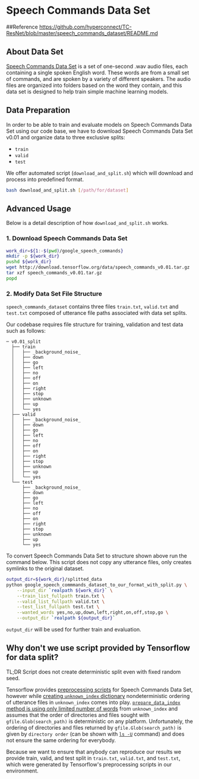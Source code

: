 # Speech Commands Data Set

##Reference
https://github.com/hyperconnect/TC-ResNet/blob/master/speech_commands_dataset/README.md
## About Data Set
[Speech Commands Data Set](https://ai.googleblog.com/2017/08/launching-speech-commands-dataset.html) is a set of one-second .wav audio files, each containing a single spoken English word.
These words are from a small set of commands, and are spoken by a variety of different speakers.
The audio files are organized into folders based on the word they contain, and this data set is designed to help train simple machine learning models.

## Data Preparation

In order to be able to train and evaluate models on Speech Commands Data Set using our code base, we have to download Speech Commands Data Set v0.01 and organize data to three exclusive splits:

* `train`
* `valid`
* `test`

We offer automated script (`download_and_split.sh`) which will download and process into predefined format.
```bash
bash download_and_split.sh [/path/for/dataset]
```

## Advanced Usage
Below is a detail description of how `download_and_split.sh` works.

### 1. Download Speech Commands Data Set

```bash
work_dir=${1:-$(pwd)/google_speech_commands}
mkdir -p ${work_dir}
pushd ${work_dir}
wget http://download.tensorflow.org/data/speech_commands_v0.01.tar.gz
tar xzf speech_commands_v0.01.tar.gz
popd
```

### 2. Modify Data Set File Structure

`speech_commands_dataset` contains three files `train.txt`, `valid.txt` and `test.txt` composed of utterance file paths associated with data set splits.

Our codebase requires file structure for training, validation and test data such as follows:

```
─ v0.01_split
  ├── train
  │   ├── _background_noise_
  │   ├── down
  │   ├── go
  │   ├── left
  │   ├── no
  │   ├── off
  │   ├── on
  │   ├── right
  │   ├── stop
  │   ├── unknown
  │   ├── up
  │   └── yes
  ├── valid
  │   ├── _background_noise_
  │   ├── down
  │   ├── go
  │   ├── left
  │   ├── no
  │   ├── off
  │   ├── on
  │   ├── right
  │   ├── stop
  │   ├── unknown
  │   ├── up
  │   └── yes
  └── test
      ├── _background_noise_
      ├── down
      ├── go
      ├── left
      ├── no
      ├── off
      ├── on
      ├── right
      ├── stop
      ├── unknown
      ├── up
      └── yes
```

To convert Speech Commands Data Set to structure shown above run the command below.
This script does not copy any utterance files, only creates symlinks to the original dataset.

```bash
output_dir=${work_dir}/splitted_data
python google_speech_commmands_dataset_to_our_format_with_split.py \
    --input_dir `realpath ${work_dir}` \
    --train_list_fullpath train.txt \
    --valid_list_fullpath valid.txt \
    --test_list_fullpath test.txt \
    --wanted_words yes,no,up,down,left,right,on,off,stop,go \
    --output_dir `realpath ${output_dir}`
```

`output_dir` will be used for further train and evaluation.

## Why don't we use script provided by Tensorflow for data split?

TL;DR Script does not create deterministic split even with fixed random seed.

Tensorflow provides [preprocessing scripts](https://github.com/tensorflow/tensorflow/tree/master/tensorflow/examples/speech_commands) for Speech Commands Data Set, however while [creating `unknown_index` dictionary](https://github.com/tensorflow/tensorflow/blob/d75adcad0d74e15893a93eb02bed447ec7971664/tensorflow/examples/speech_commands/input_data.py#L280-L294) nondeterministic ordering of utterance files in `unknown_index` comes into play.
[`prepare_data_index` method is using only limited number of words](https://github.com/tensorflow/tensorflow/blob/d75adcad0d74e15893a93eb02bed447ec7971664/tensorflow/examples/speech_commands/input_data.py#L315-L316) from `unknown_index` and assumes that the order of directories and files sought with `gfile.Glob(search_path)` is deterministic on any platform.
Unfortunately, the ordering of directories and files returned by `gfile.Glob(search_path)` is given by `directory order` (can be shown with [`ls -U`](https://unix.stackexchange.com/questions/13451/what-is-the-directory-order-of-files-in-a-directory-used-by-ls-u) command) and does not ensure the same ordering for everybody.

Because we want to ensure that anybody can reproduce our results we provide train, valid, and test split in `train.txt`, `valid.txt`, and `test.txt`, which were generated by Tensorflow's preprocessing scripts in our environment.